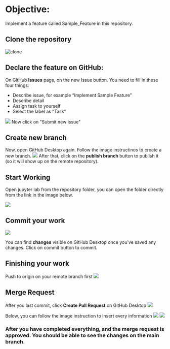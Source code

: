 
# Objective: 
Implement a feature called Sample_Feature in this repository.

## Clone the repository
![clone](/images/clone.JPG)

## Declare the feature on GitHub:
On GitHub **Issues** page, on the new Issue button.
You need to fill in these four things:
- Describe issue, for example “Implement Sample Feature”
- Describe detail
- Assign task to yourself
- Select the label as “Task”

![](/images/issueDetail.JPG)
Now click on "Submit new issue"

## Create new branch
Now, open GitHub Desktop again. Follow the image instructinos to create a new branch. 
![](/images/sampelFeature.JPG)
After that, click on the **publish branch** button to publish it (so it will show up on the remote repository).

## Start Working
Open jupyter lab from the repository folder, you can open the folder directly from the link in the image below.

![](/images/openFolder.JPG)

## Commit your work
![](/images/sampleCommit.JPG)

You can find **changes** visible on GitHub Desktop once you've saved any changes.
Click on commit button to commit.


## Finishing your work

Push to origin on your remote branch first
![](/images/push.JPG)

## Merge Request
After you last commit, click **Create Pull Request** on GitHub Desktop
![](/images/merge.JPG)

Below, you can follow the image instruction to insert every information
![](/images/mergeStart.JPG)
![](/images/mergeInfo.JPG)

### After you have completed everything, and the merge request is approved. You should be able to see the changes on the main branch.
